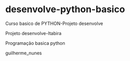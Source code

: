 # desenvolve-python-basico
Curso basico de PYTHON-Projeto desenvolve

Projeto desenvolve-Itabira

Programação basica python

guilherme_nunes
